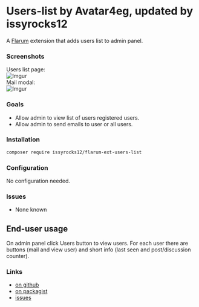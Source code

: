 # Users-list by Avatar4eg, updated by issyrocks12

A [Flarum](http://flarum.org) extension that adds users list to admin panel.

### Screenshots

Users list page:  
![Imgur](https://i.imgur.com/JSlVsEn.png)  
Mail modal:  
![Imgur](https://i.imgur.com/PIHr4mT.png)  

### Goals

- Allow admin to view list of users registered users.
- Allow admin to send emails to user or all users.

### Installation

```bash
composer require issyrocks12/flarum-ext-users-list
```

### Configuration

No configuration needed.

### Issues

- None known

## End-user usage

On admin panel click Users button to view users. For each user there are buttons (mail and view user) and short info (last seen and post/discussion counter).

### Links

- [on github](https://github.com/issyrocks12/flarum-ext-users-list)
- [on packagist](https://packagist.org/packages/issyrocks12/flarum-ext-users-list)
- [issues](https://github.com/issyrocks12/flarum-ext-users-list/issues)
